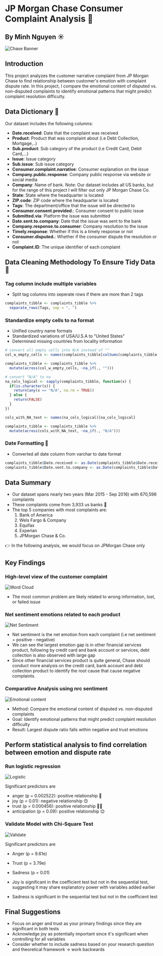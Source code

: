 # JP Morgan Chase Consumer Complaint Analysis 🏦

## By Minh Nguyen ☀️

![Chase Banner](https://github.com/minhnbnguyen/DATA-332/blob/main/Chase_Complaint_Analysis/visualization/Font-of-the-Chase-logo.jpg)

## Introduction
This project analyzes the customer narrative complaint from JP Morgan Chase to find relationship between customer's emotion with complaint dispute rate. In this project, I compare the emotional content of disputed vs. non-disputed complaints to identify emotional patterns that might predict complaint resolution difficulty.

## Data Dictionary 📖
Our dataset includes the following columns:

- **Date.received**: Date that the complaint was received
- **Product**: Product that was complaint about (i.e Debt Collection, Mortgage,..)
- **Sub.product**: Sub category of the product (i.e Credit Card, Debit Card,...)
- **Issue**: Issue category
- **Sub.issue**: Sub issue category
- **Consumer.complaint.narrative**: Consumer explanation on the issue
- **Company.public.response**: Company public response via website or social media
- **Company**: Name of bank. Note: Our dataset includes all US banks, but for the range of this project I will filter out only JP Morgan Chase Co.
- **State**: State where the headquarter is located
- **ZIP.code**: ZIP code where the headquarter is located
- **Tags**: The department/office that the issue will be directed to 
- **Consumer.consent.provided.**: Consumer consent to public issue
- **Submitted.via**: Platform the issue was submitted
- **Date.sent.to.company**: Date that the issue was sent to the bank
- **Company.response.to.consumer**: Company resolution to the issue
- **Timely.response**: Whether if this is a timely response or not
- **Consumer.disputed.**: Whether if the consumer dispute the resolution or not
- **Complaint.ID**: The unique identifier of each complaint

## Data Cleaning Methodology To Ensure Tidy Data 🧹

### Tag column include multiple variables
- Split tag columns into seperate rows if there are more than 2 tags

```r
complaints_tibble <- complaints_tibble %>%
  separate_rows(Tags, sep = ", ")
```

### Standardize empty cells to na format
- Unified country name formats
- Standardized variations of USA/U.S.A to "United States"
- Determined missing countries from locality information

```r
# convert all empty cells into N/A instead of ""
col_w_empty_cells <- names(complaints_tibble[colSums(complaints_tibble == "", na.rm = TRUE) > 0])

complaints_tibble <- complaints_tibble %>%
  mutate(across(col_w_empty_cells, ~na_if(., "")))

# convert "N/A" to na
na_cols_logical <- sapply(complaints_tibble, function(x) {
  if(is.character(x)) {
    return(any(x == "N/A", na.rm = TRUE))
  } else {
    return(FALSE)
  }
})

cols_with_NA_text <- names(na_cols_logical)[na_cols_logical]

complaints_tibble <- complaints_tibble %>%
  mutate(across(cols_with_NA_text, ~na_if(., "N/A")))

```

### Date Formatting 📆
- Converted all date column from varchar to date format

```r
complaints_tibble$Date.received <- as.Date(complaints_tibble$Date.receive, format = '%m/%d/%Y')
complaints_tibble$Date.sent.to.company <- as.Date(complaints_tibble$Date.sent.to.company, format = '%m/%d/%Y')
```

## Data Summary
- Our dataset spans nearly two years (Mar 2015 - Sep 2016) with 670,598 complaints
- These complaints come from 3,933 us banks 🏦
- The top 5 companies with most complaints are:
  1. Bank of America
  2. Wels Fargo & Company
  3. Equifax
  4. Experian
  5. JPMorgan Chase & Co.

👉 In the following analysis, we would focus on JPMorgan Chase only

## Key Findings

### High-level view of the customer complaint
![Word Cloud](https://github.com/minhnbnguyen/DATA-332/blob/main/Chase_Complaint_Analysis/visualization/wordcloud.png)
- The most common problem are likely related to wrong information, lost, or failed issue

### Net sentiment emotions related to each product
![Net Sentiment](https://github.com/minhnbnguyen/DATA-332/blob/main/Chase_Complaint_Analysis/visualization/netsentiment.png)
- Net sentiment is the net emotion from each complaint (i.e net sentiment = positive - negative)
- We can see the largest emotion gap is in other financial services product, following by credit card and bank account or services, debt collection is also observed with large gap
- Since other financial services product is quite general, Chase should conduct more analysis on the credit card, bank account and debt collection product to identify the root cause that cause negative complaints.

### Comparative Analysis using nrc sentiment
![Emotional content](https://github.com/minhnbnguyen/DATA-332/blob/main/Chase_Complaint_Analysis/visualization/disputevsnondispute_emotion.png)
- Method: Compare the emotional content of disputed vs. non-disputed complaints
- Goal: Identify emotional patterns that might predict complaint resolution difficulty
- Result: Largest dispute ratio falls within negative and trust emotions

  
## Perform statistical analysis to find correlation between emotion and dispute rate

### Run logistic regression
![Logistic](https://github.com/minhnbnguyen/DATA-332/blob/main/Chase_Complaint_Analysis/visualization/Regression.png)

Significant predictors are
- anger (p = 0.002522): positive relationship 💢
- joy (p = 0.01): negative relationship 😊
- trust (p = 0.000456): positive relationship 🙏🏻
- anticipation (p = 0.09): positive relationship 😌


### Validate Model with Chi-Square Test
![Validate](https://github.com/minhnbnguyen/DATA-332/blob/main/Chase_Complaint_Analysis/visualization/ChiSquared.png)

Significant predictors are
- Anger (p = 9.61e)
- Trust (p = 3.79e)
- Sadness (p = 0.01)

- Joy is significant in the coefficient test but not in the sequential test, suggesting it may share explanatory power with variables added earlier
- Sadness is significant in the sequential test but not in the coefficient test

## Final Suggestions
- Focus on anger and trust as your primary findings since they are significant in both tests
- Acknowledge joy as potentially important since it's significant when controlling for all variables
- Consider whether to include sadness based on your research question and theoretical framework -> work backwards
